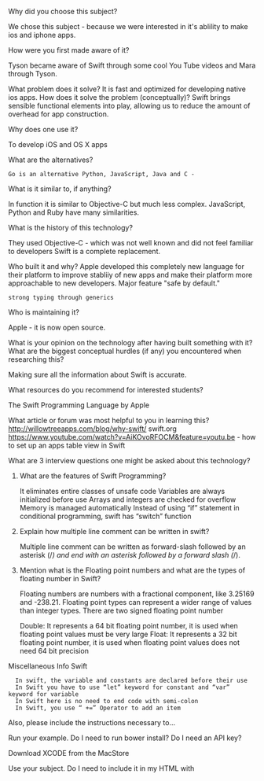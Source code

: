 Why did you choose this subject?

  We chose this subject - because we were interested in it's ablility to make ios and iphone apps.

How were you first made aware of it?

  Tyson became aware of Swift through some cool You Tube videos and Mara through Tyson.

What problem does it solve?
  It is fast and optimized for developing native ios apps.
  How does it solve the problem (conceptually)?
  Swift brings sensible functional elements into play, allowing us to reduce the amount of overhead for app construction.

Why does one use it?

   To develop iOS and OS X apps

What are the alternatives?

    Go is an alternative Python, JavaScript, Java and C -

  What is it similar to, if anything?

  In function it is similar to Objective-C but much less complex.
  JavaScript, Python and Ruby have many similarities.

What is the history of this technology?

  They used Objective-C - which was not well known and did not feel familiar to developers Swift is a complete replacement.

  Who built it and why?
    Apple developed this completely new language for their platform to improve stabliiy of new apps and make their platform more approachable to new developers. Major feature "safe by default."

    strong typing through generics

Who is maintaining it?

   Apple - it is now open source.

What is your opinion on the technology after having built something with it?
What are the biggest conceptual hurdles (if any) you encountered when researching this?

Making sure all the information about Swift is accurate.

What resources do you recommend for interested students?

  The Swift Programming Language by Apple


What article or forum was most helpful to you in learning this?
  http://willowtreeapps.com/blog/why-swift/
  swift.org
  https://www.youtube.com/watch?v=AiKOvoRFOCM&feature=youtu.be - how to set up an apps table view in Swift


What are 3 interview questions one might be asked about this technology?

1) What are the features of Swift Programming?

    It eliminates entire classes of unsafe code
    Variables are always initialized before use
    Arrays and integers are checked for overflow
    Memory is managed automatically
    Instead of using “if” statement in conditional programming, swift has “switch” function

2. Explain how multiple line comment can be written in swift?

    Multiple line comment can be written as forward-slash followed by an asterisk (/*)  and end with an asterisk followed by a forward slash (*/).


3. Mention what is the Floating point numbers and what are the types of floating number in Swift?

      Floating numbers are numbers with a fractional component, like 3.25169 and -238.21.  Floating point types can represent a wider range of values than integer types. There are two signed floating point number

      Double: It represents a 64 bit floating point number, it is used when floating point values must be very large
      Float: It represents a 32 bit floating point number, it is used when floating point values does not need 64 bit precision

Miscellaneous Info Swift

      In swift, the variable and constants are declared before their use
      In Swift you have to use “let” keyword for constant and “var” keyword for variable       
      In Swift here is no need to end code with semi-colon
      In Swift, you use “ +=” Operator to add an item









Also, please include the instructions necessary to...

Run your example.
Do I need to run bower install? Do I need an API key?

   Download XCODE from the MacStore

Use your subject.
Do I need to include it in my HTML with <script> tags? Do I need to brew install anything? Can I deploy it to Heroku?



The problems it solves :
  1. Faster
  2. Like C++ without the C - less complicated than C++
  3.
